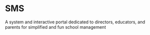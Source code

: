 # SMS
A system and interactive portal dedicated to directors, educators, and parents for simplified and fun school management
